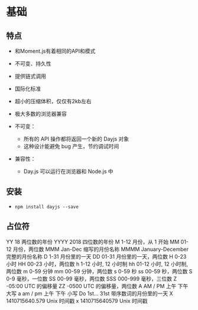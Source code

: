 # 基础

## 特点

  + 和Moment.js有着相同的API和模式
  + 不可变、持久性
  + 提供链式调用
  + 国际化标准
  + 超小的压缩体积，仅仅有2kb左右
  + 极大多数的浏览器兼容

  + 不可变：
    - 所有的 API 操作都将返回一个新的 Dayjs 对象
    - 这种设计能避免 bug 产生，节约调试时间

  + 兼容性：
    + Day.js 可以运行在浏览器和 Node.js 中

## 安装

  + `npm install dayjs --save`

## 占位符

  YY	   18	               两位数的年份
  YYYY	 2018              四位数的年份
  M      1-12              月份，从 1 开始
  MM     01-12             月份，两位数
  MMM    Jan-Dec           缩写的月份名称
  MMMM   January-December  完整的月份名称
  D      1-31              月份里的一天
  DD     01-31             月份里的一天，两位数
  H      0-23              小时
  HH     00-23             小时，两位数
  h      1-12              小时, 12 小时制
  hh     01-12             小时, 12 小时制, 两位数
  m      0-59              分钟
  mm     00-59             分钟，两位数
  s      0-59              秒
  ss     00-59             秒，两位数
  S      0-9               毫秒，一位数
  SS     00-99             毫秒，两位数
  SSS    000-999           毫秒，三位数
  Z      -05:00            UTC 的偏移量
  ZZ     -0500             UTC 的偏移量，两位数
  A      AM / PM           上午 下午 大写
  a      am / pm           上午 下午 小写
  Do     1st... 31st       带序数词的月份里的一天
  X      1410715640.579    Unix 时间戳
  x      1410715640579     Unix 时间戳
